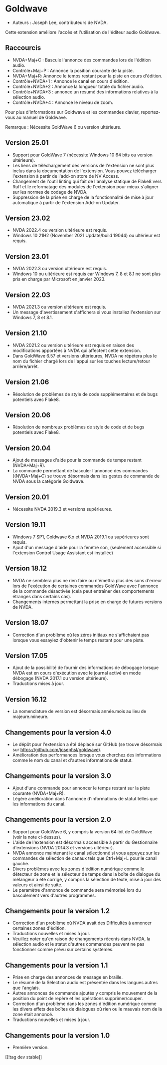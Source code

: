 # Goldwave #

* Auteurs : Joseph Lee, contributeurs de NVDA.

Cette extension améliore l'accès et l'utilisation de l'éditeur audio
Goldwave.

## Raccourcis ##

* NVDA+Maj+C : Bascule l'annonce des commandes lors de l'édition audio.
* Contrôle+Maj+P : Annonce la position courante de la piste.
* NVDA+Maj+R: Annonce le temps restant pour la piste en cours d'édition.
* Contrôle+NVDA+1 : Annonce le canal en cours d'édition.
* Contrôle+NVDA+2 : Annonce la longueur totale du fichier audio.
* Contrôle+NVDA+3 : annonce un résumé des informations relatives à la
  sélection audio.
* Contrôle+NVDA+4 : Annonce le niveau de zoom.

Pour plus d'informations sur Goldwave et les commandes clavier,
reportez-vous au manuel de Goldwave.

Remarque : Nécessite GoldWave 6 ou version ultérieure.

## Version 25.01

* Support pour GoldWave 7 (nécessite Windows 10 64 bits ou version
  ultérieure).
* Les liens de téléchargement des versions de l'extension ne sont plus
  inclus dans la documentation de l'extension. Vous pouvez télécharger
  l'extension à partir de l'add-on store de NV Access.
* Changement de l'outil linting qui fait de l'analyse statique de Flake8
  vers Ruff et le reformatage des modules de l'extension pour mieux
  s'aligner sur les normes de codage de NVDA.
* Suppression de la prise en charge de la fonctionnalité de mise à jour
  automatique à partir de l'extension Add-on Updater.

## Version 23.02

* NVDA 2022.4 ou version ultérieure est requis.
* Windows 10 21H2 (November 2021 Update/build 19044) ou ultérieur est
  requis.

## Version 23.01

* NVDA 2022.3 ou version ultérieure est requis.
* Windows 10 ou ultérieure est requis car Windows 7, 8 et 8.1 ne sont plus
  pris en charge par Microsoft en janvier 2023.

## Version 22.03

* NVDA 2021.3 ou version ultérieure est requis.
* Un message d'avertissement s'affichera si vous installez l'extension sur
  Windows 7, 8 et 8.1.

## Version 21.10

* NVDA 2021.2 ou version ultérieure est requis en raison des modifications
  apportées à NVDA qui affectent cette extension.
* Dans GoldWave 6.57 et versions ultérieures, NVDA ne répétera plus le nom
  du fichier chargé lors de l'appui sur les touches lecture/retour
  arrière/arrêt.

## Version 21.06

* Résolution de problèmes de style de code supplémentaires et de bugs
  potentiels avec Flake8.

## Version 20.06

* Résolution de nombreux problèmes de style de code et de bugs potentiels
  avec Flake8.

## Version 20.04

* Ajout de messages d'aide pour la commande de temps restant (NVDA+Maj+R).
* La commande permettant de basculer l'annonce des commandes ((NVDA+Maj+C)
  se trouve désormais dans les gestes de commande de NVDA sous la catégorie
  Goldwave.

## Version 20.01

* Nécessite NVDA 2019.3 et versions supérieures.

## Version 19.11

* Windows 7 SP1, Goldwave 6.x et NVDA 2019.1 ou supérieures sont requis.
* Ajout d'un message d'aide pour la fenêtre son, (seulement accessible si
  l'extension Control Usage Assistant est installée)

## Version 18.12

* NVDA ne semblera plus ne rien faire ou n'émettra plus des sons d'erreur
  lors de l'exécution de certaines commandes GoldWave avec l'annonce de la
  commande désactivée (cela peut entraîner des comportements étranges dans
  certains cas).
* Changements internes permettant la prise en charge de futures versions de
  NVDA.

## Version 18.07

* Correction d'un problème où les zéros initiaux ne s'affichaient pas
  lorsque vous essayiez d'obtenir le temps restant pour une piste.

## Version 17.05

* Ajout de la possibilité de fournir des informations de débogage lorsque
  NVDA est en cours d'exécution avec le journal activé en mode débogage
  (NVDA 2017.1 ou version ultérieure).
* Traductions mises à jour.

## Version 16.12

* La nomenclature de version est désormais année.mois au lieu de
  majeure.mineure.

## Changements pour la version 4.0

* Le dépôt pour l'extension a été déplacé sur GitHub (se trouve désormais
  sur https://github.com/josephsl/goldwave).
* Amélioration des performances lorsque vous cherchez des informations comme
  le nom du canal et d'autres informations de statut.

## Changements pour la version 3.0

* Ajout d'une commande pour annoncer le temps restant sur la piste courante
  (NVDA+Maj+R).
* Légère amélioration dans l'annonce d'informations de statut  telles que
  les informations du canal.

## Changements pour la version 2.0

* Support pour GoldWave 6, y compris la version 64-bit de GoldWave (voir la
  note ci-dessus).
* L'aide de l'extension est désormais accessible à partir du Gestionnaire
  d'extensions (NVDA 2014.3 et versions ultérieur).
* NVDA annonce maintenant le canal sélectionné si vous appuyez sur les
  commandes de sélection de canaux tels que Ctrl+Maj+L pour le canal gauche.
* Divers problèmes avec les zones d'édition numérique comme le détecteur de
  zone et le sélecteur de temps dans la boîte de dialogue du mélangeur a été
  corrigé, y compris la sélection de texte, mise à jour des valeurs et ainsi
  de suite.
* Le paramètre d'annonce de commande sera mémorisé lors du basculement vers
  d'autres programmes.

## Changements pour la version 1.2

* Correction d'un problème où NVDA avait des Difficultés à annoncer
  certaines zones d'édition.
* Traductions nouvelles et mises à jour.
* Veuillez noter qu'en raison de changements récents dans NVDA, la sélection
  audio et le statut d'autres commandes peuvent ne pas fonctionner comme
  prévu sur certains systèmes.

## Changements pour la version 1.1

* Prise en charge des annonces de message en braille.
* Le résumé de la Sélection audio est présentée dans les langues autres que
  l'anglais.
* Autres annonces de commande ajoutés y compris le mouvement de la position
  du point de repère et les opérations supprimer/couper.
* Correction d'un problème dans les zones d'édition numérique comme les
  divers effets  des boîtes de dialogues où rien ou le mauvais nom de la
  zone était annoncé.
* Traductions nouvelles et mises à jour.

## Changements pour la version 1.0

* Première version.

[[!tag dev stable]]

[1]: https://www.nvaccess.org/addonStore/legacy?file=goldwave
